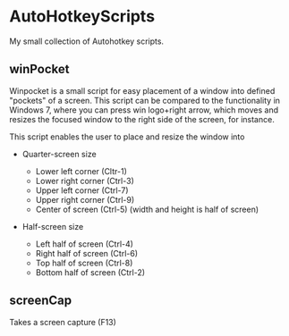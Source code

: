 # AutoHotkeyScripts

My small collection of Autohotkey scripts.

winPocket
---

Winpocket is a small script for easy placement of a window into defined "pockets" of a screen. This script can be compared to the functionality in Windows 7, where you can press win logo+right arrow, which moves and resizes the focused window to the right side of the screen, for instance.

This script enables the user to place and resize the window into

* Quarter-screen size
  * Lower left corner (Cltr-1)
  * Lower right corner (Ctrl-3)
  * Upper left corner (Ctrl-7)
  * Upper right corner (Ctrl-9)
  * Center of screen (Ctrl-5)
    (width and height is half of screen)

* Half-screen size
  * Left half of screen (Ctrl-4)
  * Right half of screen (Ctrl-6)
  * Top half of screen (Ctrl-8)
  * Bottom half of screen (Ctrl-2)


screenCap
---

Takes a screen capture (F13)

